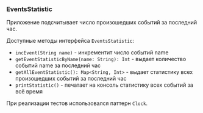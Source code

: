 ### EventsStatistic

Приложение подсчитывает число произошедших событий за последний час.

Доступные методы интерфейса `EventsStatistic`:

* `incEvent(String name)` - инкрементит число событий name
* `getEventStatisticByName(name: String): Int` - выдает количество событий name за последний час
* `getAllEventStatistic(): Map<String, Int>` - выдает статистику всех произошедших событий за последний час
* `printStatistic()` - печатает на консоль статистику всех событий за всё время

При реализации тестов использовался паттерн `Clock`.